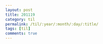 ```yaml
---
layout: post
title: 201119
category: til
permalink: /til/:year/:month/:day/:title/
tags: [til]
comments: true
---
```


